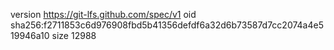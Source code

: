version https://git-lfs.github.com/spec/v1
oid sha256:f2711853c6d976908fbd5b41356defdf6a32d6b73587d7cc2074a4e519946a10
size 12988

